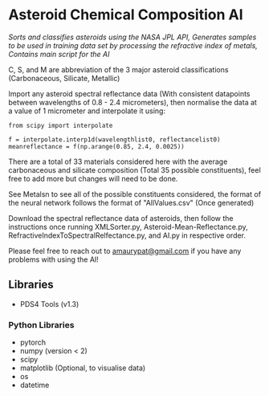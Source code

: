 # Asteroid Chemical Composition AI
*Sorts and classifies asteroids using the NASA JPL API, Generates samples to be used in training data set by processing the refractive index of metals, Contains main script for the AI*

C, S, and M are abbreviation of the 3 major asteroid classifications (Carbonaceous, Silicate, Metallic)

Import any asteroid spectral reflectance data (With consistent datapoints between wavelengths of 0.8 - 2.4 micrometers), then normalise the data at a value of 1 micrometer and interpolate it using:

```
from scipy import interpolate

f = interpolate.interp1d(wavelengthlist0, reflectancelist0)
meanreflectance = f(np.arange(0.85, 2.4, 0.0025))
```


There are a total of 33 materials considered here with the average carbonaceous and silicate composition (Total 35 possible constituents), feel free to add more but changes will need to be done.

See Metalsn to see all of the possible constituents considered, the format of the neural network follows the format of "AllValues.csv" (Once generated)

Download the spectral reflectance data of asteroids, then follow the instructions once running XMLSorter.py, Asteroid-Mean-Reflectance.py, RefractiveIndexToSpectralRelfectance.py, and AI.py in respective order.

Please feel free to reach out to amaurypat@gmail.com if you have any problems with using the AI!
 
## Libraries

- PDS4 Tools (v1.3)

### Python Libraries

- pytorch
- numpy (version < 2)
- scipy
- matplotlib (Optional, to visualise data)
- os
- datetime
